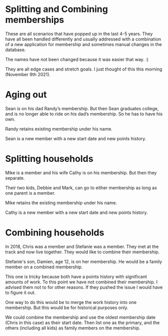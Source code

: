 # Splitting and Combining memberships

These are all scenarios that have popped up in the last 4-5 years.  They have all been handled differently and usually addressed with a combination of a new application for membership and sometimes manual changes in the database.

The names have not been changed because it was easier that way. :)

They are all edge cases and stretch goals.  I just thought of this this morning (November 9th 2021).

# Aging out
Sean is on his dad Randy’s membership.  But then Sean graduates college, and is no longer able to ride on his dad’s membership.  So he has to have his own.

Randy retains existing membership under his name. 

Sean is a new member with a new start date and new points history.  
       
# Splitting households  
Mike is a member and his wife Cathy is on his membership. But then they separate.

Their two kids, Debbie and Mark, can go to either membership as long as one parent is a member.

Mike retains the existing membership under his name.

Cathy is a new member with a new start date and new points history.

# Combining households

In 2018, Chris was a member and Stefanie was a member.  They met at the track and now live together. They would like to combine their membership.

Stefanie's son, Damien, age 12, is on her membership.  He would be a family member on a combined membership.

This one is tricky because both have a points history with significant amounts of work.  To this point we have not combined their membership.  I advised them not to for other reasons.  If they pushed the issue I would have to figure it out.

One way to do this would be to merge the work history into one membership.  But this would be for historical purposes only.  

We could combine the membership and use the oldest membership date (Chris in this case) as their start date.  Then list one as the primary, and the others (including all kids) as family members on the membership.
